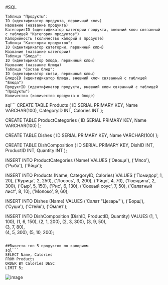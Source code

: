 #SQL

```
Таблица "Продукты":
ID (идентификатор продукта, первичный ключ)
Название (название продукта)
КатегорияID (идентификатор категории продукта, внешний ключ связанный с таблицей "Категории продуктов")
Калорийность (количество калорий в продукте)
Таблица "Категории продуктов":
ID (идентификатор категории, первичный ключ)
Название (название категории)
Таблица "Блюда":
ID (идентификатор блюда, первичный ключ)
Название (название блюда)
Таблица "Состав блюд":
ID (идентификатор связи, первичный ключ)
БлюдоID (идентификатор блюда, внешний ключ связанный с таблицей "Блюда")
ПродуктID (идентификатор продукта, внешний ключ связанный с таблицей "Продукты")
Количество (количество продукта в блюде)
```

sql```
CREATE TABLE Products (
    ID SERIAL PRIMARY KEY,
    Name VARCHAR(100),
    CategoryID INT,
    Calories INT
);

CREATE TABLE ProductCategories (
    ID SERIAL PRIMARY KEY,
    Name VARCHAR(100)
);

CREATE TABLE Dishes (
    ID SERIAL PRIMARY KEY,
    Name VARCHAR(100)
);

CREATE TABLE DishComposition (
    ID SERIAL PRIMARY KEY,
    DishID INT,
    ProductID INT,
    Quantity INT
);

INSERT INTO ProductCategories (Name) VALUES
    ('Овощи'),
    ('Мясо'),
    ('Рыба'),
    ('Яйца');

INSERT INTO Products (Name, CategoryID, Calories) VALUES
    ('Помидор', 1, 20),
    ('Курица', 2, 250),
    ('Лосось', 3, 200),
    ('Яйцо', 4, 70),
    ('Говядина', 2, 300),
    ('Сыр', 5, 150),
    ('Рис', 6, 130),
    ('Соевый соус', 7, 50),
    ('Салатный лист', 8, 10),
    ('Молоко', 9, 60);

INSERT INTO Dishes (Name) VALUES
    ('Салат "Цезарь"'),
    ('Борщ'),
    ('Суши'),
    ('Стейк'),
    ('Омлет');

INSERT INTO DishComposition (DishID, ProductID, Quantity) VALUES
    (1, 1, 100), 
    (1, 6, 150), 
    (2, 1, 200), 
    (2, 3, 300), 
    (3, 9, 50),  
    (3, 7, 80),  
    (4, 5, 300), 
    (5, 10, 200);
```

##Вывести топ 5 продуктов по калориям
sql```
SELECT Name, Calories
FROM Products
ORDER BY Calories DESC
LIMIT 5;
```
![image](https://github.com/CheAm1337/select/assets/115126424/882f0a98-678a-4c37-a75c-064b0367ee6c)


